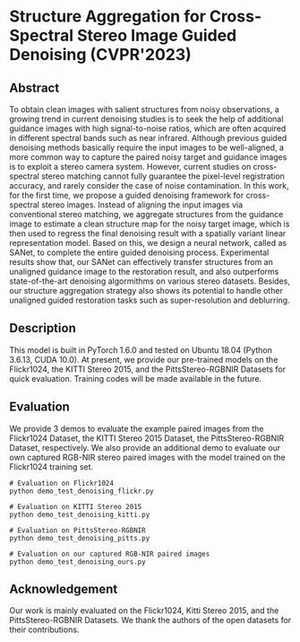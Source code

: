 # Structure Aggregation for Cross-Spectral Stereo Image Guided Denoising (CVPR'2023)

## Abstract
To obtain clean images with salient structures from noisy observations, a growing trend in current denoising studies is to seek the help of additional guidance images with high signal-to-noise ratios, which are often acquired in different spectral bands such as near infrared. Although previous guided denoising methods basically require the input images to be well-aligned, a more common way to capture the paired noisy target and guidance images is to exploit a stereo camera system. However, current studies on cross-spectral stereo matching cannot fully guarantee the pixel-level registration accuracy, and rarely consider the case of noise contamination. In this work, for the first time, we propose a guided denoising framework for cross-spectral stereo images. Instead of aligning the input images via conventional stereo matching, we aggregate structures from the guidance image to estimate a clean structure map for the noisy target image, which is then used to regress the final denoising result with a spatially variant linear representation model. Based on this, we design a neural network, called as SANet, to complete the entire guided denoising process. Experimental results show that, our SANet can effectively transfer structures from an unaligned guidance image to the restoration result, and also outperforms state-of-the-art denoising algormithms on various stereo datasets. Besides, our structure aggregation strategy also shows its potential to handle other unaligned guided restoration tasks such as super-resolution and deblurring.

## Description
This model is built in PyTorch 1.6.0 and tested on Ubuntu 18.04 (Python 3.6.13, CUDA 10.0). At present, we provide our pre-trained models on the Flickr1024, the KITTI Stereo 2015, and the PittsStereo-RGBNIR Datasets for quick evaluation. Training codes will be made available in the future.


## Evaluation
We provide 3 demos to evaluate the example paired images from the Flickr1024 Dataset, the KITTI Stereo 2015 Dataset, the PittsStereo-RGBNIR Dataset, respectively. We also provide an additional demo to evaluate our own captured RGB-NIR stereo paired images with the model trained on the Flickr1024 training set.
```
# Evaluation on Flickr1024
python demo_test_denoising_flickr.py

# Evaluation on KITTI Stereo 2015
python demo_test_denoising_kitti.py

# Evaluation on PittsStereo-RGBNIR
python demo_test_denoising_pitts.py

# Evaluation on our captured RGB-NIR paired images
python demo_test_denoising_ours.py
```

## Acknowledgement
Our work is mainly evaluated on the Flickr1024, Kitti Stereo 2015, and the PittsStereo-RGBNIR Datasets. We thank the authors of the open datasets for their contributions.